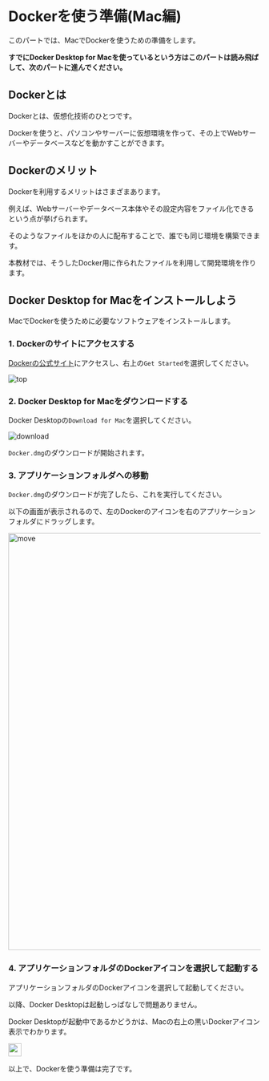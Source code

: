 # Dockerを使う準備(Mac編)

このパートでは、MacでDockerを使うための準備をします。

**すでにDocker Desktop for Macを使っているという方はこのパートは読み飛ばして、次のパートに進んでください。**

## Dockerとは

Dockerとは、仮想化技術のひとつです。

Dockerを使うと、パソコンやサーバーに仮想環境を作って、その上でWebサーバーやデータベースなどを動かすことができます。

## Dockerのメリット

Dockerを利用するメリットはさまざまあります。

例えば、Webサーバーやデータベース本体やその設定内容をファイル化できるという点が挙げられます。

そのようなファイルをほかの人に配布することで、誰でも同じ環境を構築できます。

本教材では、そうしたDocker用に作られたファイルを利用して開発環境を作ります。

## Docker Desktop for Macをインストールしよう

MacでDockerを使うために必要なソフトウェアをインストールします。

### 1. Dockerのサイトにアクセスする

[Dockerの公式サイト](https://www.docker.com/)にアクセスし、右上の`Get Started`を選択してください。

![top](https://user-images.githubusercontent.com/42920380/88484358-ff208c80-cfa8-11ea-84cd-8ef982727c96.png)

### 2. Docker Desktop for Macをダウンロードする 

Docker Desktopの`Download for Mac`を選択してください。

![download](https://user-images.githubusercontent.com/45457022/81477576-77ea3500-9253-11ea-9191-ed46bb732ea5.png)

`Docker.dmg`のダウンロードが開始されます。

### 3. アプリケーションフォルダへの移動

`Docker.dmg`のダウンロードが完了したら、これを実行してください。

以下の画面が表示されるので、左のDockerのアイコンを右のアプリケーションフォルダにドラッグします。

<img width="832" alt="move" src="https://user-images.githubusercontent.com/45457022/81477693-f3e47d00-9253-11ea-8300-2c72aed9aef2.png">

### 4. アプリケーションフォルダのDockerアイコンを選択して起動する

アプリケーションフォルダのDockerアイコンを選択して起動してください。

以降、Docker Desktopは起動しっぱなしで問題ありません。

Docker Desktopが起動中であるかどうかは、Macの右上の黒いDockerアイコン表示でわかります。

<img width="26" src="https://user-images.githubusercontent.com/45457022/61193993-b7aac380-a6f9-11e9-9b2b-ba019e310d59.png">

以上で、Dockerを使う準備は完了です。
